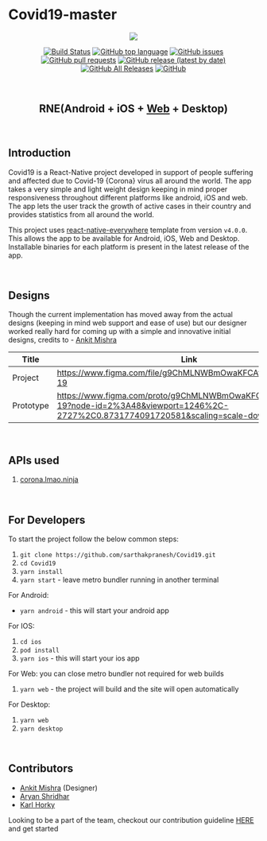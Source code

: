 # Covid19-master

<div align="center">

<image src="./readmeHeader.png" />

[![Build Status](https://travis-ci.com/sarthakpranesh/Covid19.svg?branch=master)](https://travis-ci.com/sarthakpranesh/Covid19)
[![GitHub top language](https://img.shields.io/github/languages/top/sarthakpranesh/Covid19)](https://github.com/sarthakpranesh/Covid19)
[![GitHub issues](https://img.shields.io/github/issues/sarthakpranesh/Covid19)](https://github.com/sarthakpranesh/Covid19/issues)
[![GitHub pull requests](https://img.shields.io/github/issues-pr/sarthakpranesh/Covid19)](https://github.com/sarthakpranesh/Covid19/pulls)
[![GitHub release (latest by date)](https://img.shields.io/github/v/release/sarthakpranesh/Covid19)](https://github.com/sarthakpranesh/Covid19/tags)
[![GitHub All Releases](https://img.shields.io/github/downloads/sarthakpranesh/Covid19/total)](https://github.com/sarthakpranesh/Covid19/releases)
[![GitHub](https://img.shields.io/github/license/sarthakpranesh/Covid19)](https://github.com/sarthakpranesh/Covid19/blob/master/LICENSE)

<br />

## RNE(Android + iOS + [Web](https://covid19rn.vercel.app/) + Desktop)

</div>

<br />

## Introduction
Covid19 is a React-Native project developed in support of people suffering and affected due to Covid-19 {Corona} virus all around the world. The app takes a very simple and light weight design keeping in mind proper responsiveness throughout different platforms like android, iOS and web. The app lets the user track the growth of active cases in their country and provides statistics from all around the world.


This project uses [react-native-everywhere](https://github.com/sarthakpranesh/react-native-everywhere) template from version `v4.0.0`. This allows the app to be available for Android, iOS, Web and Desktop. Installable binaries for each platform is present in the latest release of the app.


<br />

## Designs
Though the current implementation has moved away from the actual designs (keeping in mind web support and ease of use) but our designer worked really hard for coming up with a simple and innovative initial designs, credits to - [Ankit Mishra](https://github.com/alexmishra)

| Title | Link |
| --- | --- |
| Project | https://www.figma.com/file/g9ChMLNWBmOwaKFCAv5e7C/Covid-19  |
| Prototype | https://www.figma.com/proto/g9ChMLNWBmOwaKFCAv5e7C/Covid-19?node-id=2%3A48&viewport=1246%2C-2727%2C0.8731774091720581&scaling=scale-down |

<br/>

## APIs used
1. [corona.lmao.ninja](https://corona.lmao.ninja/)

<br/>

## For Developers
To start the project follow the below common steps:
1. `git clone https://github.com/sarthakpranesh/Covid19.git`
2. `cd Covid19`
3. `yarn install`
4. `yarn start` - leave metro bundler running in another terminal

For Android:
* `yarn android` - this will start your android app

For IOS:
1. `cd ios`
2. `pod install`
3. `yarn ios` - this will start your ios app

For Web: you can close metro bundler not required for web builds
1. `yarn web` - the project will build and the site will open automatically

For Desktop:
1. `yarn web`
2. `yarn desktop`

<br/>

## Contributors
* [Ankit Mishra](https://github.com/alexmishra) (Designer)
* [Aryan Shridhar](https://github.com/aryanshridhar)
* [Karl Horky](https://github.com/karlhorky)

Looking to be a part of the team, checkout our contribution guideline [HERE](https://github.com/sarthakpranesh/Covid19-ReactNative/blob/contribution/contributing.md) and get started
